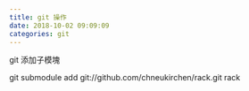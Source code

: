 ```yaml
---
title: git 操作
date: 2018-10-02 09:09:09
categories: git
---
```

git 添加子模塊

git submodule add git://github.com/chneukirchen/rack.git rack

